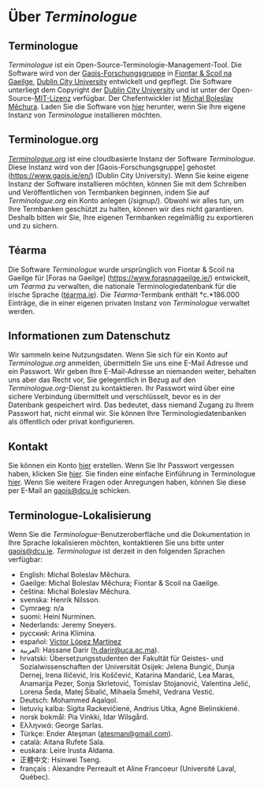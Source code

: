 # Über *Terminologue*

## Terminologue

*Terminologue* ist ein Open-Source-Terminologie-Management-Tool. Die Software wird von der [Gaois-Forschungsgruppe](https://www.gaois.ie/en/) in [Fiontar & Scoil na Gaeilge](https://www.dcu.ie/fiontar_scoilnagaeilge/gaeilge/index.shtml), [Dublin City University](https://www.dcu.ie/) entwickelt und gepflegt. Die Software unterliegt dem Copyright der [Dublin City University](https://www.dcu.ie/) und ist unter der Open-Source-[MIT-Lizenz](https://opensource.org/licenses/MIT) verfügbar. Der Chefentwickler ist [Michal Boleslav Měchura](https://michmech.github.io/). Laden Sie die Software von [hier](https://github.com/gaois/terminologue) herunter, wenn Sie Ihre eigene Instanz von *Terminologue* installieren möchten. 

## Terminologue.org

*[Terminologue.org](https://www.terminologue.org/)* ist eine cloudbasierte Instanz der Software *Terminologue*. Diese Instanz wird von der [Gaois-Forschungsgruppe] gehostet (https://www.gaois.ie/en/) (Dublin City University). Wenn Sie keine eigene Instanz der Software installieren möchten, können Sie mit dem Schreiben und Veröffentlichen von Termbanken beginnen, indem Sie auf *Terminologue.org* ein Konto anlegen (/signup/). Obwohl wir alles tun, um Ihre Termbanken geschützt zu halten, können wir dies nicht garantieren. Deshalb bitten wir Sie, Ihre eigenen Termbanken regelmäßig zu exportieren und zu sichern. 

## Téarma

Die Software *Terminologue* wurde ursprünglich von Fiontar & Scoil na Gaeilge für [Foras na Gaeilge] (https://www.forasnagaeilge.ie/) entwickelt, um *Téarma* zu verwalten, die nationale Terminologiedatenbank für die irische Sprache ([téarma.ie](https://www.tearma.ie/)). Die *Téarma*-Termbank enthält *c.*186.000 Einträge, die in einer eigenen privaten Instanz von *Terminologue* verwaltet werden. 

## Informationen zum Datenschutz

Wir sammeln keine Nutzungsdaten. Wenn Sie sich für ein Konto auf *Terminologue.org* anmelden, übermitteln Sie uns eine E-Mail Adresse und ein Passwort. Wir geben Ihre E-Mail-Adresse an niemanden weiter, behalten uns aber das Recht vor, Sie gelegentlich in Bezug auf den *Terminologue.org*-Dienst zu kontaktieren. Ihr Passwort wird über eine sichere Verbindung übermittelt und verschlüsselt, bevor es in der Datenbank gespeichert wird. Das bedeutet, dass niemand Zugang zu Ihrem Passwort hat, nicht einmal wir. Sie können Ihre Terminologiedatenbanken als öffentlich oder privat konfigurieren. 

## Kontakt

Sie können ein Konto [hier](/signup/) erstellen. Wenn Sie Ihr Passwort vergessen haben, klicken Sie [hier](/forgotpwd/). Sie finden eine einfache Einführung in Terminologue [hier](/docs/intro/). Wenn Sie weitere Fragen oder Anregungen haben, können Sie diese per E-Mail an <gaois@dcu.ie> schicken. 

## Terminologue-Lokalisierung

Wenn Sie die *Terminologue*-Benutzeroberfläche und die Dokumentation in Ihre Sprache lokalisieren möchten, kontaktieren Sie uns bitte unter <gaois@dcu.ie>. *Terminologue* ist derzeit in den folgenden Sprachen verfügbar: 

- English: Michal Boleslav Měchura.
- Gaeilge: Michal Boleslav Měchura; Fiontar & Scoil na Gaeilge.
- čeština: Michal Boleslav Měchura.
- svenska: Henrik Nilsson.
- Cymraeg: n/a
- suomi: Heini Nurminen.
- Nederlands: Jeremy Sneyers.
- русский: Arina Klimina.
- español: [Víctor López Martínez](https://www.linkedin.com/in/translatorvictorlopez/)
- العربية: Hassane Darir (<h.darir@uca.ac.ma>).
- hrvatski: Übersetzungsstudenten der Fakultät für Geistes- und Sozialwissenschaften der Universität Osijek: Jelena Bungić, Dunja Dernej, Irena Iličević, Iris Koščević, Katarina Mandarić, Lea Maras, Anamarija Pezer, Sonja Skrletović, Tomislav Stojanović, Valentina Jelić, Lorena Šeda, Matej Šibalić, Mihaela Šmehil, Vedrana Vestić.
- Deutsch: Mohammed Aqalqol.
- lietuvių kalba: Sigita Rackevičienė, Andrius Utka, Agnė Bielinskienė.
- norsk bokmål: Pia Vinkki, Idar Wilsgård.
- Ελληνικά: George Sarlas.
- Türkçe: Ender Ateşman (<atesman@gmail.com>).
- català: Aitana Rufete Sala.
- euskara: Leire Irusta Aldama.
- 正體中文: Hsinwei Tseng.
- français : Alexandre Perreault et Aline Francoeur (Université Laval, Québec).
